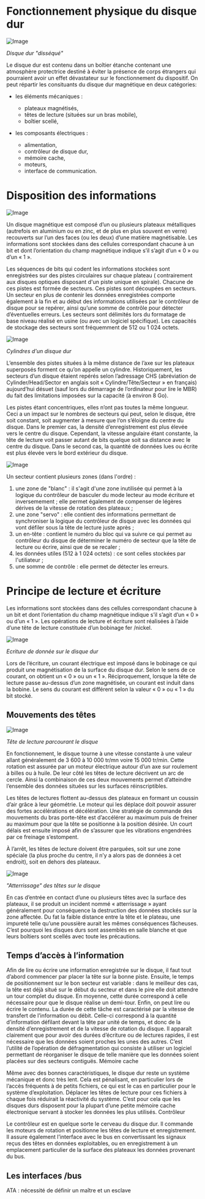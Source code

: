 # Fonctionnement physique du disque dur
 
![Image](figures/disque_dur_desosse.jpg)

*Disque dur "disséqué"* 

Le disque dur est contenu dans un boîtier étanche contenant une atmosphère protectrice destiné à éviter la présence de corps étrangers qui pourraient avoir un effet dévastateur sur le fonctionnement du dispositif.
On peut répartir les consituants du disque dur magnétique en deux catégories: 
* les éléments mécaniques :
  * plateaux magnétisés,
  * têtes de lecture (situées sur un bras mobile),
  * boîtier scellé,

* les composants électriques :
  * alimentation,
  * contrôleur de disque dur,
  * mémoire cache,
  * moteurs,
  * interface de communication.
 
# Disposition des informations

![Image](figures/pistes.png)

Un disque magnétique est composé d’un ou plusieurs plateaux métalliques (autrefois en aluminium ou en zinc, et de plus en plus souvent en verre) recouverts sur l’un des faces (ou les deux) d’une matière magnétisable. Les informations sont stockées dans des cellules correspondant chacune à un bit et dont l’orientation du champ magnétique indique s’il s’agit d’un « 0 » ou d’un « 1 ».

Les séquences de bits qui codent les informations stockées sont enregistrées sur des pistes circulaires sur chaque plateau ( contrairement aux disques optiques disposant d'un piste unique en spirale). Chacune de ces pistes est formée de secteurs. Ces pistes sont découpées en secteurs. Un secteur en plus de contenir les données enregistrées comporte également à la fin et au début des informations utilisées par le contrôleur de disque pour se repérer, ainsi qu’une somme de contrôle pour détecter d’éventuelles erreurs. Les  secteurs sont délimités lors du formatage de base niveau réalisé en usine (ou avec un logiciel spécifique). Les capacités de stockage des secteurs sont fréquemment de 512 ou 1 024 octets.

![Image](figures/cylindres.png)
 
*Cylindres d'un disque dur*

L’ensemble des pistes situées à la même distance de l’axe sur les plateaux superposés forment ce qu’on appelle un cylindre. Historiquement, les secteurs d’un disque étaient repérés selon l’adressage CHS (abréviation de Cylinder/Head/Sector en anglais soit « Cylindre/Tête/Secteur » en français) aujourd’hui désuet (sauf lors du démarrage de l’ordinateur pour lire le MBR) du fait des limitations imposées sur la capacité (à environ 8 Go).

Les pistes étant concentriques, elles n’ont pas toutes la même longueur. Ceci a un impact sur le nombres de secteurs qui peut, selon le disque, être soit constant, soit augmenter à mesure que l‘on s’éloigne du centre du disque. Dans le premier cas, la densité d’enregistrement est plus élevée vers le centre du disque. Cependant, la vitesse angulaire étant constante, la tête de lecture voit passer autant de bits quelque soit sa distance avec le centre du disque. Dans le second cas, la quantité de données lues ou écrite est plus élevée vers le bord extérieur du disque. 


![Image](figures/secteur.png)

Un secteur contient plusieurs zones (dans l'ordre) :
1. une zone de "blanc" : il s'agit d'une zone inutilisée qui permet à la logique du contrôleur de basculer du mode lecteur au mode écriture et inversemement ; elle permet également de compenser de légères dérives de la vitesse de rotation des plateaux ;
2. une zone "servo" : elle contient des informations permettant de synchroniser la logique du contrôleur de disque avec les données qui vont défiler sous la tête de lecture juste après ; 
3. un en-tête : contient le numéro du bloc qui va suivre ce qui permet au contrôleur du disque de déterminer le numéro de secteur que la tête de lecture ou écrire, ainsi que de se recaler ;
4. les données utiles (512 à 1 024 octets) : ce sont celles stockées par l'utiliateur ;
5. une somme de contrôle : elle permet de détecter les erreurs.

# Principe de lecture et écriture

Les informations sont stockées dans des cellules correspondant chacune à un bit et dont l’orientation du champ magnétique indique s’il s’agit d’un « 0 » ou d’un « 1 ». Les opérations de lecture et écriture sont réalisées à l’aide d’une tête de lecture constituée d’un bobinage fer /nickel. 
 
![Image](figures/lecture_ecriture.png)

*Ecriture de donnée sur le disque dur*

Lors de l’écriture, un courant électrique est imposé dans le bobinage ce qui produit une magnétisation de la surface du disque dur. Selon le sens de ce courant, on obtient un « 0 » ou un « 1 ». Réciproquement, lorsque la tête de lecture passe au-dessus d’un zone magnétisée, un courant est induit dans la bobine. Le sens du courant est différent selon la valeur « 0 » ou « 1 » du bit stocké.
  
## Mouvements des têtes

![Image](figures/mvt_tetes.png)
 
*Tête de lecture parcourant le disque*

En fonctionnement, le disque tourne à une vitesse constante à une valeur allant généralement de 3 600 à 10 000 tr/mn voire 15 000 tr/min. Cette rotation est assurée par un moteur électrique autour d’un axe sur roulement à billes ou à huile. De leur côté les têtes de lecture décrivent un arc de cercle. Ainsi la combinaison de ces deux mouvements permet d’atteindre l’ensemble des données situées sur les surfaces réinscriptibles. 

Les têtes de lectures flottent au-dessus des plateaux en formant un coussin d’air grâce à leur géométrie. Le moteur qui les déplace doit pouvoir assurer des fortes accélérations et décélération. Une stratégie de commande des mouvements du bras porte-tête est d’accélérer au maximum puis de freiner au maximum pour que la tête se positionne à la position désirée. Un court délais est ensuite imposé afin de s’assurer que les vibrations engendrées par ce freinage s’estompent.

À l’arrêt, les têtes de lecture doivent être parquées, soit sur une zone spéciale (la plus proche du centre, il n’y a alors pas de données à cet endroit), soit en dehors des plateaux.
 
![Image](figures/aterrissage.png)
 
*"Atterrissage" des têtes sur le disque*

En cas d’entrée en contact d’une ou plusieurs têtes avec la surface des plateaux, il se produit un incident nommé « atterrissage » ayant généralement pour conséquence la destruction des données stockés sur la zone affectée. Du fat la faible distance entre la tête et le plateau, une impureté telle qu’une poussière aurait les mêmes conséquences fâcheuses. C’est pourquoi les disques durs sont assemblés en salle blanche et que leurs boîtiers sont scellés avec toute les précautions.

## Temps d’accès à l’information

Afin de lire ou écrire une information enregistrée sur le disque, il faut tout d’abord commencer par placer la tête sur la bonne piste. Ensuite, le temps de positionnement sur le bon secteur est variable : dans le meilleur des cas, la tête est déjà situé sur le début du secteur et dans le pire elle doit attendre un tour complet du disque. En moyenne, cette durée correspond à celle nécessaire pour que le disque réalise un demi-tour. Enfin, on peut lire ou écrire le contenu. La durée de cette tâche est caractérisé par la vitesse de transfert de l’information ou débit. Celle-ci correspond à la quantité d’information défilant devant la tête par unité de temps, et donc de la densité d’enregistrement et de la vitesse de rotation du disque. 
Il apparaît clairement que pour avoir des durées d’écriture ou de lectures rapides, il est nécessaire que les données soient proches les unes des autres.  C’est l’utilité de l’opération de défragmentation qui consiste à utiliser un logiciel permettant de réorganiser le disque de telle manière que les données soient placées sur des secteurs contiguës.
Mémoire cache

Même avec des bonnes caractéristiques, le disque dur reste un système mécanique et donc très lent. Cela est pénalisant, en particulier lors de l’accès fréquents à de petits fichiers, ce qui est le cas en particulier pour le système d’exploitation. Déplacer les têtes de lecture pour ces fichiers à chaque fois réduirait la réactivité du système. C’est pour cela que les disques durs disposent pour la plupart d’une petite mémoire cache électronique servant à stocker les données les plus utilisés.
Contrôleur

Le contrôleur est en quelque sorte le cerveau du disque dur. Il commande les moteurs de rotation et positionne les têtes de lecture et enregistrement. Il assure également l’interface avec le bus en convertissant les signaux reçus des têtes en données exploitables, ou en enregistrement à un emplacement particulier de la surface des plateaux les données provenant du bus.

## Les interfaces /bus

ATA : nécessité de définir un maître et un esclave

